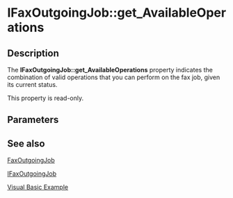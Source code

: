 # IFaxOutgoingJob::get_AvailableOperations

## Description

The **IFaxOutgoingJob::get_AvailableOperations** property indicates the combination of valid operations that you can perform on the fax job, given its current status.

This property is read-only.

## Parameters

## See also

[FaxOutgoingJob](https://learn.microsoft.com/previous-versions/windows/desktop/fax/-mfax-faxoutgoingjob)

[IFaxOutgoingJob](https://learn.microsoft.com/previous-versions/windows/desktop/api/faxcomex/nn-faxcomex-ifaxoutgoingjob)

[Visual Basic Example](https://learn.microsoft.com/previous-versions/windows/desktop/fax/-mfax-managing-outgoing-jobs)